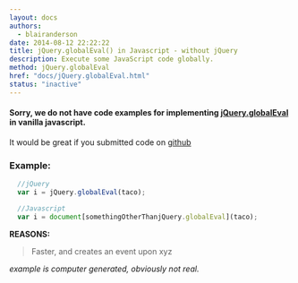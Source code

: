 ```yaml
---
layout: docs
authors:
  - blairanderson
date: 2014-08-12 22:22:22
title: jQuery.globalEval() in Javascript - without jQuery
description: Execute some JavaScript code globally.
method: jQuery.globalEval
href: "docs/jQuery.globalEval.html"
status: "inactive"
---
```


#### Sorry, we do not have code examples for implementing [jQuery.globalEval](http://api.jquery.com/jQuery.globalEval/) in vanilla javascript.

It would be great if you submitted code on [github](https://github.com/blairanderson/without-jquery/blob/master/docs/jQuery.globalEval.md)

### Example:

```javascript
  //jQuery
  var i = jQuery.globalEval(taco);

  //Javascript
  var i = document[somethingOtherThanjQuery.globalEval](taco);

```

**REASONS:**
> Faster, and creates an event upon xyz

*example is computer generated, obviously not real.*
